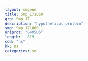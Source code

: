 ```yaml
---
layout: smgene
title: Smp_171060
grp: Smp_17
description: "hypothetical protein"
smp: Smp_171060.1
uniprot: "G4V5U6"
length:   819
cdd: "ns"
kk: ns
categories: sm
---
```


